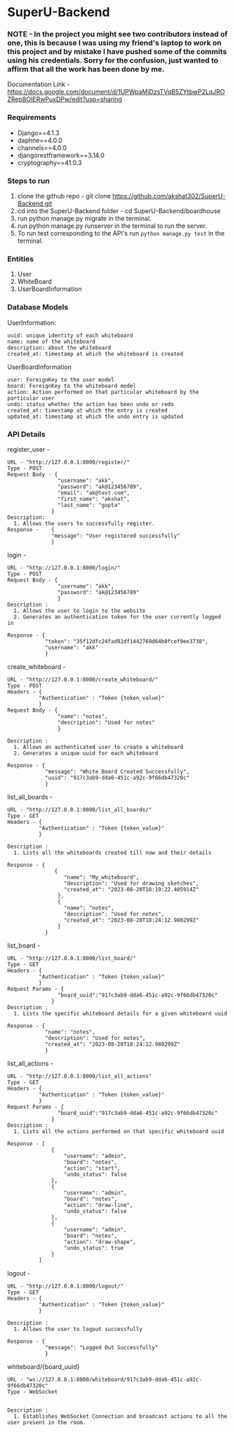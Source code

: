 # SuperU-Backend

### NOTE - In the project you might see two contributors instead of one, this is because I was using my friend's laptop to work on this project and by mistake I have pushed some of the commits using his credentials. Sorry for the confusion, just wanted to affirm that all the work has been done by me.

Documentation Link - https://docs.google.com/document/d/1UPWpaMiDzsTVqB5ZYtbwP2LqJROZRep8OIERwPuxDPw/edit?usp=sharing

### Requirements

- Django==4.1.3
- daphne==4.0.0
- channels==4.0.0
- djangorestframework==3.14.0
- cryptography==41.0.3

### Steps to run

1. clone the github repo - git clone https://github.com/akshat302/SuperU-Backend.git
2. cd into the SuperU-Backend folder - cd SuperU-Backend/boardhouse
3. run python manage.py migrate in the terminal.
4. run python manage.py runserver in the terminal to run the server.
5. To run test corresponding to the API's run `python manage.py test` in the terminal.

### Entities 

1. User
2. WhiteBoard
3. UserBoardInformation

### Database Models

UserInformation:

	uuid: unique identity of each whiteboard
	name: name of the whiteboard
	description: about the whiteboard
	created_at: timestamp at which the whiteboard is created

UserBoardInformation

  	user: ForeignKey to the user model
    board: ForeignKey to the whiteboard model
    action: Action performed on that particular whiteboard by the particular user
    undo: status whether the action has been undo or redo
    created_at: timestamp at which the entry is created
    updated_at: timestamp at which the undo entry is updated

### API Details 

register_user -

    URL - "http://127.0.0.1:8000/register/"
    Type - POST
    Request Body - {
                    "username": "akk",
                    "password": "ak@123456789",
                    "email": "ak@test.com",
                    "first_name": "akshat",
                    "last_name": "gupta"
                  }
    Description: 
      1. Allows the users to successfully register.
    Response -    {
                  "message": "User registered successfully"
                  }

login - 
    
    URL - "http://127.0.0.1:8000/login/"
    Type - POST
    Request Body - {
                    "username": "akk",
                    "password": "ak@123456789"
                    }
    Description :
      1. Allows the user to login to the website
      2. Generates an authentication token for the user currently logged in

    Response - {
                "token": "35f12dfc24fad92df1442769d64b0fcef9ee3738",
                "username": "akk"
                }

create_whiteboard - 

    URL - "http://127.0.0.1:8000/create_whiteboard/"
    Type - POST
    Headers - {
              "Authentication" : "Token {token_value}"
              }  
    Request Body - {
                    "name": "notes",
                    "description": "Used for notes"
                    }
          
    Description :
      1. Allows an authenticated user to create a whiteboard
      2. Generates a unique uuid for each whiteboard
      
    Response - {
                "message": "White Board Created Successfully",
                "uuid": "917c3ab9-dda6-451c-a92c-9f66db47320c"
                }

list_all_boards - 

    URL - "http://127.0.0.1:8000/list_all_boards/"
    Type - GET
    Headers - {
              "Authentication" : "Token {token_value}"
              }  

    Description : 
      1. Lists all the whiteboards created till now and their details
      
    Response - {
                   {
                      "name": "My_whiteboard",
                      "description": "Used for drawing sketches",
                      "created_at": "2023-08-20T18:19:22.405914Z"
                    },
                    {
                      "name": "notes",
                      "description": "Used for notes",
                      "created_at": "2023-08-20T18:24:12.980299Z"
                    }
                }

  list_board - 

    URL - "http://127.0.0.1:8000/list_board/"
    Type - GET
    Headers - {
              "Authentication" : "Token {token_value}"
              }  
    Request Params - {
                    "board_uuid":"917c3ab9-dda6-451c-a92c-9f66db47320c"
                  }
    Description : 
      1. Lists the specific whiteboard details for a given whiteboard uuid
      
    Response - {
                "name": "notes",
                "description": "Used for notes",
                "created_at": "2023-08-20T18:24:12.980299Z"
                }

  list_all_actions - 

    URL - "http://127.0.0.1:8000/list_all_actions"
    Type - GET
    Headers - {
              "Authentication" : "Token {token_value}"
              }  
    Request Params - {
                    "board_uuid":"917c3ab9-dda6-451c-a92c-9f66db47320c"
                  }
    Description : 
      1. Lists all the actions performed on that specific whiteboard uuid
      
    Response - [
                  {
                      "username": "admin",
                      "board": "notes",
                      "action": "start",
                      "undo_status": false
                  },
                  {
                      "username": "admin",
                      "board": "notes",
                      "action": "draw-line",
                      "undo_status": false
                  },
                  {
                      "username": "admin",
                      "board": "notes",
                      "action": "draw-shape",
                      "undo_status": true
                  }
              ]
logout - 
    
    URL - "http://127.0.0.1:8000/logout/"
    Type - GET
    Headers - {
              "Authentication" : "Token {token_value}"
              }  
 
    Description :
      1. Allows the user to logout successfully
    
    Response - {
                "message": "Logged Out Successfully"
                }


whiteboard/{board_uuid}

    URL - "ws://127.0.0.1:8000/whiteboard/917c3ab9-dda6-451c-a92c-9f66db47320c"
    Type - WebSocket

 
    Description :
      1. Establishes WebSocket Connection and broadcast actions to all the user present in the room. 
